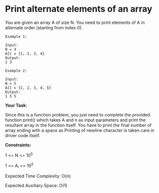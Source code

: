 # Print alternate elements of an array

You are given an array A of size N. You need to print elements of A in alternate order (starting from index 0).
```
Example 1:

Input:
N = 4
A[] = {1, 2, 3, 4}
Output:
1 3
```
```
Example 2:

Input:
N = 5
A[] = {1, 2, 3, 4, 5}
Output:
1 3 5
```

**Your Task:**

Since this is a function problem, you just need to complete the provided function print() which takes A and n as input parameters and print the resultant array in the function itself. You have to print the final number of array ending with a space as Printing of newline character is taken care in driver code itself.

**Constraints:**

1 <= N <= 10<sup>5</sup>

1 <= A<sub>i</sub> <= 10<sup>5</sup>

Expected Time Complexity: O(n)

Expected Auxiliary Space: O(1)